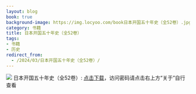 ```yaml
---
layout: blog
book: true
background-image: https://img.locyoo.com/book日本开国五十年史（全52卷）.jpg
category: 书籍
title: 日本开国五十年史（全52卷）
tags:
- 书籍
- 历史
redirect_from:
  - /2024/03/日本开国五十年史（全52卷）/
---
```

![](https://img.locyoo.com/book日本开国五十年史（全52卷）.jpg)
日本开国五十年史（全52卷）: <a name = "ref1" href="https://url18.ctfile.com/f/50983618-1363199156-262bba?p=3619">点击下载</a>，访问密码请点击右上方“关于”自行查看